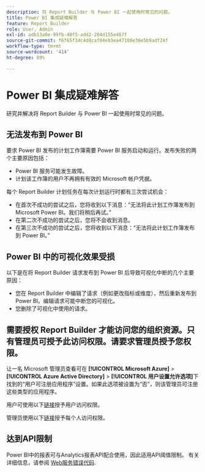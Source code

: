 ```yaml
---
description: 将 Report Builder 与 Power BI 一起使用时常见的问题。
title: Power BI 集成疑难解答
feature: Report Builder
role: User, Admin
exl-id: adb13a0e-99fb-48f5-add2-204d155e467f
source-git-commit: f6f65f34c4d8caf04eb3ea47108e36e5b9adf24f
workflow-type: tm+mt
source-wordcount: '414'
ht-degree: 89%

---
```


# Power BI 集成疑难解答

研究并解决将 Report Builder 与 Power BI 一起使用时常见的问题。

## 无法发布到 Power BI

要求 Power BI 发布的计划工作簿需要 Power BI 服务启动和运行。发布失败的两个主要原因包括：

* Power BI 服务可能发生故障。
* 计划该工作簿的用户不再拥有有效的 Microsoft 帐户凭据。

每个 Report Builder 计划任务在每次计划运行时都有三次尝试机会：

* 在首次不成功的尝试之后，您将收到以下消息：“无法将此计划工作簿发布到 Microsoft Power BI。我们将稍后再试。”
* 在第二次不成功的尝试之后，您将不会收到消息。
* 在第三次不成功的尝试之后，您将收到以下消息：“无法将此计划工作簿发布到 Power BI。”

## Power BI 中的可视化效果受损

以下是在将 Report Builder 请求发布到 Power BI 后导致可视化中断的几个主要原因：

* 您在 Report Builder 中编辑了请求（例如更改指标或维度），然后重新发布到 Power BI。编辑请求可能中断您的可视化。
* 您删除了可视化中使用的请求。

## 需要授权 Report Builder 才能访问您的组织资源。只有管理员可授予此访问权限。请要求管理员授予您权限。

让一名 Microsoft 管理员查看可在 **[!UICONTROL Microsoft Azure]** > **[!UICONTROL Azure Active Directory]** > **[!UICONTROL 用户设置允许选项]**&#x200B;下找到的“用户可注册应用程序”设置。如果此选项被设置为“否”，则该管理员可注册这些类型的应用程序。

用户可使用以下[链接](https://login.microsoftonline.com/common/oauth2/authorize?response_type=code&amp;prompt=logint&amp;client_id=8d84f6d8-29a4-4484-a670-589b32400278&amp;redirect_uri=https%3a%2f%2fmy.omniture.com%2fsc15%2farb%2flogin.html&amp;resource=https%3a%2f%2fanalysis.windows.net%2fpowerbi%2fapi&amp;locale=en_US)授予用户访问权限。

管理员使用以下[链接](https://login.microsoftonline.com/common/oauth2/authorize?response_type=code&amp;prompt=admin_consent&amp;client_id=8d84f6d8-29a4-4484-a670-589b32400278&amp;redirect_uri=https%3a%2f%2fmy.omniture.com%2fsc15%2farb%2flogin.html&amp;resource=https%3a%2f%2fanalysis.windows.net%2fpowerbi%2fapi&amp;locale=en_US)授予每个人访问权限。

## 达到API限制

Power BI中的报表可与Analytics报表API配合使用，因此适用API阈值限制。 有关详细信息，请参阅 [Web服务错误代码](https://github.com/AdobeDocs/analytics-1.4-apis/blob/3dda746890743c2098256719d6595109b7748262/docs/getting-started/c_Web_Services_Error_Codes.md).

